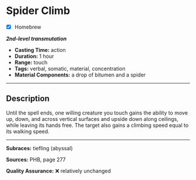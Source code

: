 # Spider Climb
- [x] Homebrew

***2nd-level transmutation***
- **Casting Time:** action
- **Duration:** 1 hour
- **Range:** touch
- **Tags:** verbal, somatic, material, concentration
- **Material Components:** a drop of bitumen and a spider

---

## Description
Until the spell ends, one willing creature you touch gains the ability to move up, down, and across vertical surfaces and upside down along ceilings, while leaving its hands free.
The target also gains a climbing speed equal to its walking speed.

---

**Subraces:** tiefling (abyssal)

**Sources:** PHB, page 277

**Quality Assurance:** :x: relatively unchanged
